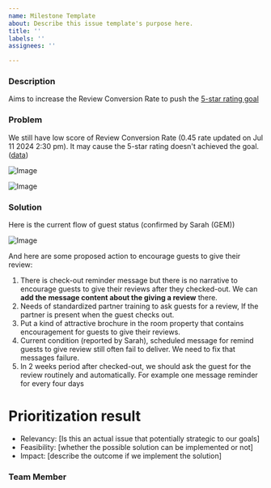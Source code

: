 ```yaml
---
name: Milestone Template
about: Describe this issue template's purpose here.
title: ''
labels: ''
assignees: ''

---
```


### Description
Aims to increase the Review Conversion Rate to push the [5-star rating goal](https://coda.io/d/Chapter-and-Team-Management_dAzjTEwEvGp/Semester-5-Milestones-On-Going_suLb1#Monthly-Strategic-Milestones_tugAY/r63&view=modal)


### Problem
We still have low score of Review Conversion Rate (0.45 rate updated on Jul 11 2024 2:30 pm). It may cause the 5-star rating doesn't achieved the goal. ([data](https://datavista.bukitvista.com/queries/590?p_date=d_this_year#2177))


![Image](https://github.com/Bukit-Vista/roadmap/assets/74033435/de28fadd-d48b-4cd1-a793-ea1b18d00bbd)



![Image](https://github.com/Bukit-Vista/roadmap/assets/74033435/e7b1972f-dce2-47cb-8ef5-cfc37a772f09)






### Solution
Here is the current flow of guest status (confirmed by Sarah (GEM))


![Image](https://github.com/Bukit-Vista/roadmap/assets/74033435/eb027e3d-8c58-49c6-bb0e-c2771af5645a)


And here are some proposed action to encourage guests to give their review:

1. There is check-out reminder message but there is no narrative to encourage guests to give their reviews after they checked-out. We can **add the message content about the giving a review** there.
2. Needs of standardized partner training to ask guests for a review, If the partner is present when the guest checks out.
3. Put a kind of attractive brochure in the room property that contains encouragement for guests to give their reviews.
4. Current condition (reported by Sarah), scheduled message for remind guests to give review still often fail to deliver. We need to fix that messages failure.
5. In 2 weeks period after checked-out, we should ask the guest for the review routinely and automatically. For example one message reminder for every four days

# Prioritization result
- Relevancy: [Is this an actual issue that potentially strategic to our goals]
- Feasibility: [whether the possible solution can be implemented or not]
- Impact: [describe the outcome if we implement the solution]

### Team Member
